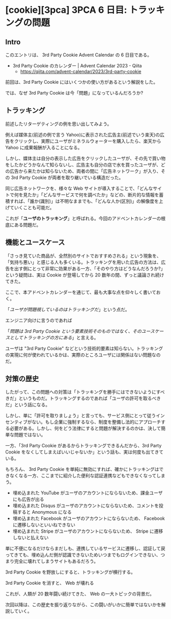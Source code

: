 # [cookie][3pca] 3PCA 6 日目: トラッキングの問題

## Intro

このエントリは、 3rd Party Cookie Advent Calendar の 6 日目である。

- 3rd Party Cookie のカレンダー | Advent Calendar 2023 - Qiita
  - https://qiita.com/advent-calendar/2023/3rd-party-cookie

前回は、3rd Party Cookie にはいくつかの使い方があるという解説をした。

では、なぜ 3rd Party Cookie は今「問題」になっているんだろうか?


## トラッキング

前述したリターゲティングの例を思い出してみよう。

例えば媒体主(前述の例で言う Yahoo)に表示された広告主(前述でいう楽天)の広告をクリックし、実際にユーザがミネラルウォーターを購入したら、楽天から Yahoo に成果報酬が入ることになる。

しかし、媒体主は自分の表示した広告をクリックしたユーザが、その先で買い物をしたかどうかなんて知らないし、広告主も自分の店で水を買ったユーザが、どの広告から来たかは知らないため、両者の間に「広告ネットワーク」が入り、その 3rd Party Cookie が両者を取り継いでいる構造だった。

同じ広告ネットワークを、様々な Web サイトが導入することで、「どんなサイトで何を見たか」「どんなサービスで何を調べたか」などの、断片的な情報を蓄積すれば、「誰か(識別)」は不明なままでも、「どんな人か(区別)」の解像度を上げていくことも可能だ。

これが「**ユーザのトラッキング**」と呼ばれる。今回のアドベントカレンダーの根底にある問題だ。


## 機能とユースケース

「さっき見ていた商品が、全然別のサイトでおすすめされる」という現象を、「気持ち悪い」と感じる人も多くいる。トラッキングを用いた広告の方法は、広告を出す側にとって非常に効果がある一方、「そのやり方はどうなんだろうか?」という疑問は、実は Cookie が登場してから 20 数年の間、ずっと議論され続けてきた。

ここで、本アドベントカレンダーを通じて、最も大事な点を仰々しく書いておく。

「*ユーザが問題視しているのはトラッキングだ*」という点だ。

エンジニア向けに言うのであれば

「*問題は 3rd Party Cookie という要素技術そのものではなく、そのユースケースとしてトラッキングの方にある*」と言える。

ユーザは "3rd Party Cookie" などという技術的要素は知らない。トラッキングの実現に何が使われているかは、実際のところユーザには関係はない問題なのだ。


## 対策の歴史

したがって、この問題への対策は「トラッキングを勝手にはできないようにすべきだ」というものだ。トラッキングするのであれば「ユーザの許可を取るべきだ」という話になる。

しかし、単に「許可を取りましょう」と言っても、サービス側にとって従うインセンティブがない。もし企業に強制するなら、制度を整備し法的にアプローチする必要がある。しかし、何をどう法律にすると問題が解決するのかは、決して簡単な問題ではない。

一方、「3rd Party Cookie があるからトラッキングできるんだから、3rd Party Cookie をなくしてしまえばいいじゃないか」という話も、実は何度も出てきている。

もちろん、 3rd Party Cookie を単純に無効にすれば、確かにトラッキングはできなくなる一方、ここまでに紹介した便利な認証連携などもできなくなってしまう。

- 埋め込まれた YouTube がユーザのアカウントにならないため、課金ユーザにも広告が出る
- 埋め込まれた Disqus がユーザのアカウントにならないため、コメントを投稿すると Anonymous になる
- 埋め込まれた Facebook がユーザのアカウントにならないため、 Facebook に遷移しないといいねできない
- 埋め込まれた Stripe がユーザのアカウントにならないため、 Stripe に遷移しないと払えない

単に不便になるだけならまだしも、連携しているサービスに遷移し、認証して戻ってきても、埋め込んだ側が認識できないためいつまでもログインできない、つまり完全に壊れてしまうサイトもあるだろう。

3rd Party Cookie を野放しにすると、トラッキングが横行する。

3rd Party Cookie を消すと、 Web が壊れる

これが、人類が 20 数年闘い続けてきた、 Web の一大トピックの背景だ。

次回以降は、この歴史を振り返りながら、この闘いがいかに簡単ではないかを解説していく。